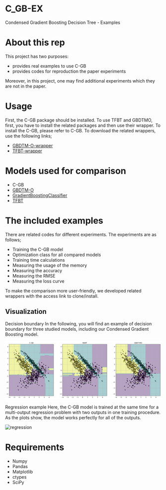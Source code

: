 # C_GB-EX
Condensed Gradient Boosting Decision Tree - Examples

# About this rep
This project has two purposes:
<ul>
<li> provides real examples to use C-GB </li>
<li> provides codes for reproduction the paper experiments </li>
</ul>

Moreover, in this project, one may find additional experiments which they are not in the paper.

# Usage
First, the C-GB package should be installed. 
To use TFBT and GBDTMO, first, you have to install the related packages and then use their wrapper.
To install the C-GB, please refer to C-GB.
To download the related wrappers, use the following links;


* [GBDTM-O-wrapper](https://github.com/samanemami/GBDTMO/blob/master/gbdtmo/wrapper.py)
* [TFBT-wrapper](https://github.com/samanemami/TFBoostedTree)


# Models used for comparison

* C-GB 
* [GBDTM-O](https://github.com/zzd1992/GBDTMO)
* [GradientBoostingClassifier](https://scikit-learn.org/stable/modules/generated/sklearn.ensemble.GradientBoostingClassifier.html)
* [TFBT](https://www.tensorflow.org/api_docs/python/tf/estimator/BoostedTreesClassifier)

# The included examples
There are related codes for different experiments. The experiments are as follows;
<ul>
  <li> Training the C-GB model </li>
  <li> Optimization class for all compared models </li>
  <li> Training time calculations </li>
  <li> Measuring the usage of the memory </li>
  <li> Measuring the accuracy </li>
  <li> Measuring the RMSE </li>
  <li> Measuring the loss curve </li>
</ul>

To make the comparison more user-friendly, we developed related wrappers with the access link to clone/install.

## Visualization

Decision boundary
In the following, you will find an example of decision boundary for three studied models, including our Condensed Gradient Boosting model.

![![classification](https://github.com/samanemami/C_GB-EX/blob/main/docs/example.jpg)](https://github.com/samanemami/C_GB-EX/blob/main/docs/example.jpg)


Regression example
Here, the C-GB model is trained at the same time for a multi-output regression problem with two outputs in one training procedure. As the plots show, the model works perfectly for all of the outputs.

![![regression](https://github.com/samanemami/C_GB-EX/tree/main/docs)](https://github.com/samanemami/C_GB-EX/tree/main/docs)



# Requirements
<ul>
  <li> Numpy </li>
  <li> Pandas </li>
  <li> Matplotlib </li>
  <li> ctypes </li>
  <li> SciPy </li>
</ul>
